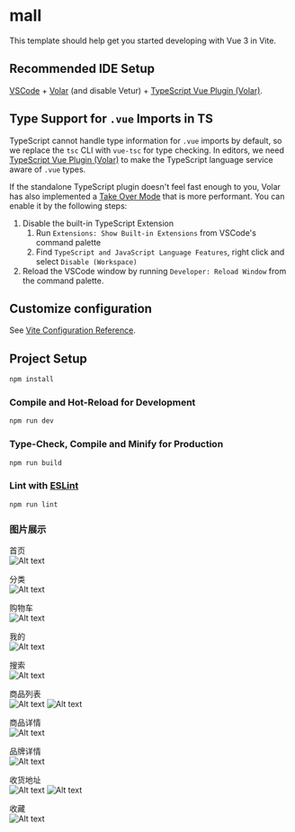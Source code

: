 # mall

This template should help get you started developing with Vue 3 in Vite.

## Recommended IDE Setup

[VSCode](https://code.visualstudio.com/) + [Volar](https://marketplace.visualstudio.com/items?itemName=Vue.volar) (and disable Vetur) + [TypeScript Vue Plugin (Volar)](https://marketplace.visualstudio.com/items?itemName=Vue.vscode-typescript-vue-plugin).

## Type Support for `.vue` Imports in TS

TypeScript cannot handle type information for `.vue` imports by default, so we replace the `tsc` CLI with `vue-tsc` for type checking. In editors, we need [TypeScript Vue Plugin (Volar)](https://marketplace.visualstudio.com/items?itemName=Vue.vscode-typescript-vue-plugin) to make the TypeScript language service aware of `.vue` types.

If the standalone TypeScript plugin doesn't feel fast enough to you, Volar has also implemented a [Take Over Mode](https://github.com/johnsoncodehk/volar/discussions/471#discussioncomment-1361669) that is more performant. You can enable it by the following steps:

1. Disable the built-in TypeScript Extension
    1) Run `Extensions: Show Built-in Extensions` from VSCode's command palette
    2) Find `TypeScript and JavaScript Language Features`, right click and select `Disable (Workspace)`
2. Reload the VSCode window by running `Developer: Reload Window` from the command palette.

## Customize configuration

See [Vite Configuration Reference](https://vitejs.dev/config/).

## Project Setup

```sh
npm install
```

### Compile and Hot-Reload for Development

```sh
npm run dev
```

### Type-Check, Compile and Minify for Production

```sh
npm run build
```

### Lint with [ESLint](https://eslint.org/)

```sh
npm run lint
```

### 图片展示
首页  
![Alt text](./src/assets/images/md/image.png)

分类  
![Alt text](./src/assets/images/md/image-1.png)

购物车  
![Alt text](./src/assets/images/md/image-2.png)

我的  
![Alt text](./src/assets/images/md/image-3.png)

搜索  
![Alt text](./src/assets/images/md/image-4.png)

商品列表  
![Alt text](./src/assets/images/md/image-5.png)
![Alt text](./src/assets/images/md/image-6.png)

商品详情  
![Alt text](./src/assets/images/md/image-7.png)

品牌详情  
![Alt text](./src/assets/images/md/image-8.png)

收货地址  
![Alt text](./src/assets/images/md/image-9.png)
![Alt text](./src/assets/images/md/image-10.png)

收藏  
![Alt text](./src/assets/images/md/image-11.png)
